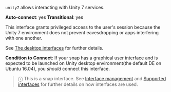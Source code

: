 `unity7` allows interacting with Unity 7 services.

**Auto-connect**: yes
**Transitional**: yes

This interface grants privileged access to the user's session because the Unity 7 environment does not prevent eavesdropping or apps interfering with one another.

See [The desktop interfaces](/t/the-desktop-interfaces/2042) for further details.

**Condition to Connect**: If your snap has a graphical user interface and is expected to be launched on Unity desktop environment(the default DE on Ubuntu 16.04), you *should* connect this interface.

> ⓘ  This is a snap interface. See [Interface management](/t/interface-management/6154) and [Supported interfaces](/t/supported-interfaces/7744) for further details on how interfaces are used.